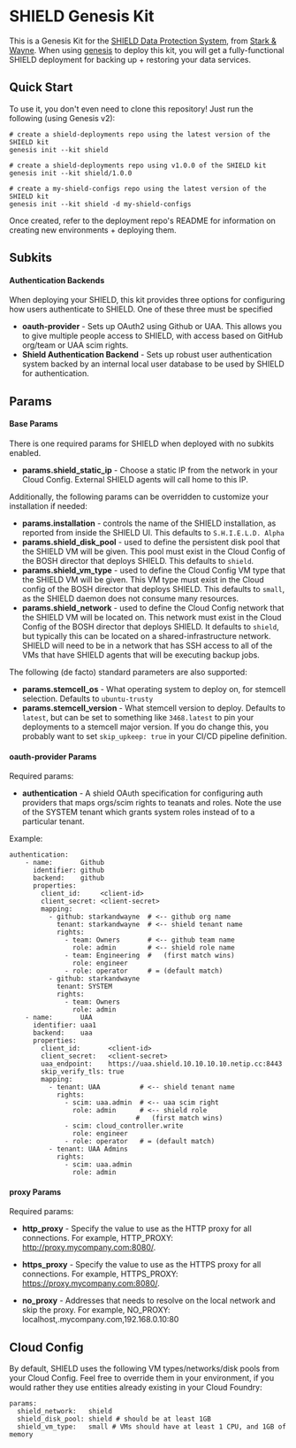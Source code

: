 SHIELD Genesis Kit
==================

This is a Genesis Kit for the [SHIELD Data Protection System][1],
from [Stark & Wayne][2]. When using [genesis][3] to deploy this kit,
you will get a fully-functional SHIELD deployment for backing up + restoring
your data services.

Quick Start
-----------

To use it, you don't even need to clone this repository!  Just run
the following (using Genesis v2):

```
# create a shield-deployments repo using the latest version of the SHIELD kit
genesis init --kit shield

# create a shield-deployments repo using v1.0.0 of the SHIELD kit
genesis init --kit shield/1.0.0

# create a my-shield-configs repo using the latest version of the SHIELD kit
genesis init --kit shield -d my-shield-configs
```

Once created, refer to the deployment repo's README for information on creating
new environments + deploying them.

Subkits
-------

#### Authentication Backends

When deploying your SHIELD, this kit provides three options for configuring
how users authenticate to SHIELD. One of these three must be specified

- **oauth-provider** - Sets up OAuth2 using Github or UAA.
  This allows you to give multiple people access to SHIELD, with access based on GitHub org/team or UAA scim rights.
- **Shield Authentication Backend** - Sets up robust user authentication
system backed by an internal local user database to be used by SHIELD for authentication.

Params
------

#### Base Params

There is one required params for SHIELD when deployed with no subkits enabled.

- **params.shield_static_ip** - Choose a static IP from the network in your Cloud Config.
  External SHIELD agents will call home to this IP.

Additionally, the following params can be overridden to customize your installation
if needed:

- **params.installation** - controls the name of the SHIELD installation, as reported
  from inside the SHIELD UI. This defaults to `S.H.I.E.L.D. Alpha`
- **params.shield_disk_pool** - used to define the persistent disk pool that the SHIELD VM will
  be given. This pool must exist in the Cloud Config of the BOSH director that deploys
  SHIELD. This defaults to `shield`.
- **params.shield_vm_type** - used to define the Cloud Config VM type that the SHIELD VM
  will be given. This VM type must exist in the Cloud config of the BOSH director that
  deploys SHIELD. This defaults to `small`, as the SHIELD daemon does not consume many
  resources.
- **params.shield_network** - used to define the Cloud Config network that the SHIELD
  VM will be located on. This network must exist in the Cloud Config of the BOSH director
  that deploys SHIELD. It defaults to `shield`, but typically this can be located
  on a shared-infrastructure network. SHIELD will need to be in a network that has SSH
  access to all of the VMs that have SHIELD agents that will be executing backup jobs.

The following (de facto) standard parameters are also supported:

- **params.stemcell_os** - What operating system to deploy on, for
  stemcell selection.  Defaults to `ubuntu-trusty`
- **params.stemcell_version** - What stemcell version to deploy.
  Defaults to `latest`, but can be set to something like
  `3468.latest` to pin your deployments to a stemcell major
  version.  If you do change this, you probably want to set
  `skip_upkeep: true` in your CI/CD pipeline definition.

#### oauth-provider Params

Required params:

- **authentication** - A shield OAuth specification for configuring auth providers that maps orgs/scim rights to teanats and roles. Note the use of the SYSTEM tenant which grants system roles instead of to a particular tenant.

Example:
```
authentication:
    - name:       Github
      identifier: github
      backend:    github
      properties:
        client_id:     <client-id>
        client_secret: <client-secret>
        mapping:
          - github: starkandwayne  # <-- github org name
            tenant: starkandwayne  # <-- shield tenant name
            rights:
              - team: Owners       # <-- github team name
                role: admin        # <-- shield role name
              - team: Engineering  #   (first match wins)
                role: engineer
              - role: operator     # = (default match)
          - github: starkandwayne
            tenant: SYSTEM
            rights:
              - team: Owners
                role: admin
    - name:       UAA
      identifier: uaa1
      backend:    uaa
      properties:
        client_id:       <client-id>
        client_secret:   <client-secret>
        uaa_endpoint:    https://uaa.shield.10.10.10.10.netip.cc:8443
        skip_verify_tls: true
        mapping:
          - tenant: UAA          # <-- shield tenant name
            rights:
              - scim: uaa.admin  # <-- uaa scim right
                role: admin      # <-- shield role
                                #   (first match wins)
              - scim: cloud_controller.write
                role: engineer
              - role: operator   # = (default match)
          - tenant: UAA Admins
            rights:
              - scim: uaa.admin
                role: admin
```

#### proxy Params

Required params:

- **http_proxy** - Specify the value to use as the HTTP proxy for all connections. For example, HTTP\_PROXY: http://proxy.mycompany.com:8080/.

- **https_proxy** - Specify the value to use as the HTTPS proxy for all connections. For example, HTTPS\_PROXY: https://proxy.mycompany.com:8080/.

- **no_proxy** - Addresses that needs to resolve on the local network and skip the proxy. For example, NO\_PROXY: localhost,.mycompany.com,192.168.0.10:80


Cloud Config
------------

By default, SHIELD uses the following VM types/networks/disk pools from your
Cloud Config. Feel free to override them in your environment, if you would
rather they use entities already existing in your Cloud Foundry:

```
params:
  shield_network:   shield
  shield_disk_pool: shield # should be at least 1GB
  shield_vm_type:   small # VMs should have at least 1 CPU, and 1GB of memory
```

[1]: https://github.com/starkandwayne/shield
[2]: https://starkandwayne.com
[3]: https://github.com/starkandwayne/genesis
[4]: https://github.com/cloudfoundry/uaa
